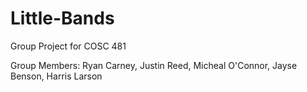 # Little-Bands
Group Project for COSC 481

Group Members: Ryan Carney, Justin Reed, Micheal O'Connor, Jayse Benson, Harris Larson
